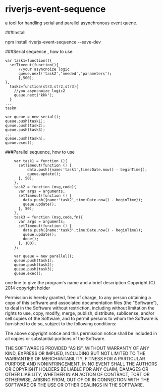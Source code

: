 riverjs-event-sequence
======================

a tool for handling serial and parallel asynchronous event quene.


###Install

npm install riverjs-event-sequence --save-dev



###Serial sequence , how to use

```
var task1=function(){
  setTimeout(function(){
      //your asyncnoize logic
      queue.next('task2','needed','parameters');
      },500);
},
  task2=function(str3,str2,str3){
    //you asyncnoize logic2 
    queue.next('kkk');
  }
...
taskn

var queue = new serial();
queue.push(task1);
queue.push(task2);
queue.push(task3);
...
queue.push(taskn);
queue.exec();
```


###Parallel sequence, how to use

```
    var task1 = function (){
      setTimeout(function () {
          data.push({name:'task1',time:Date.now() - beginTime});
          queue.update();
      }, 50);
    },
    task2 = function (msg,code){
      var args = arguments;
      setTimeout(function () {
        data.push({name:'task2',time:Date.now() - beginTime});
        queue.update();
      }, 50);
    },
    task3 = function (msg,code,fn){
      var args = arguments;
      setTimeout(function () {
        data.push({name:'task3',time:Date.now() - beginTime});
        queue.update();
        done();
      }, 100);
    };

    var queue = new parallel();
    queue.push(task1);
    queue.push(task2);
    queue.push(task3);
    queue.exec();

```


one line to give the program's name and a brief description
Copyright (C) 2014 copyright holder

Permission is hereby granted, free of charge, to any person obtaining
a copy of this software and associated documentation files (the "Software"),
to deal in the Software without restriction, including without limitation
the rights to use, copy, modify, merge, publish, distribute, sublicense,
and/or sell copies of the Software, and to permit persons to whom the
Software is furnished to do so, subject to the following conditions:

The above copyright notice and this permission notice shall be included
in all copies or substantial portions of the Software.

THE SOFTWARE IS PROVIDED "AS IS", WITHOUT WARRANTY OF ANY KIND,
EXPRESS OR IMPLIED, INCLUDING BUT NOT LIMITED TO THE WARRANTIES
OF MERCHANTABILITY, FITNESS FOR A PARTICULAR PURPOSE AND NONINFRINGEMENT.
IN NO EVENT SHALL THE AUTHORS OR COPYRIGHT HOLDERS BE LIABLE FOR ANY CLAIM,
DAMAGES OR OTHER LIABILITY, WHETHER IN AN ACTION OF CONTRACT,
TORT OR OTHERWISE, ARISING FROM, OUT OF OR IN CONNECTION WITH THE SOFTWARE
OR THE USE OR OTHER DEALINGS IN THE SOFTWARE.


